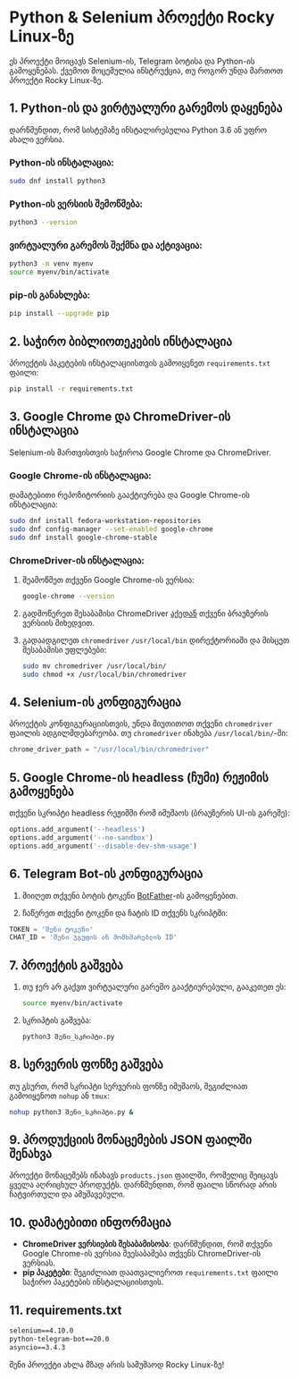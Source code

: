 
# Python & Selenium პროექტი Rocky Linux-ზე

ეს პროექტი მოიცავს Selenium-ის, Telegram ბოტისა და Python-ის გამოყენებას. ქვემოთ მოცემულია ინსტრუქცია, თუ როგორ უნდა მართოთ პროექტი Rocky Linux-ზე.

## 1. Python-ის და ვირტუალური გარემოს დაყენება

დარწმუნდით, რომ სისტემაზე ინსტალირებულია Python 3.6 ან უფრო ახალი ვერსია.

### Python-ის ინსტალაცია:

```bash
sudo dnf install python3
```

### Python-ის ვერსიის შემოწმება:

```bash
python3 --version
```

### ვირტუალური გარემოს შექმნა და აქტივაცია:

```bash
python3 -m venv myenv
source myenv/bin/activate
```

### pip-ის განახლება:

```bash
pip install --upgrade pip
```

## 2. საჭირო ბიბლიოთეკების ინსტალაცია

პროექტის პაკეტების ინსტალაციისთვის გამოიყენეთ `requirements.txt` ფაილი:

```bash
pip install -r requirements.txt
```

## 3. Google Chrome და ChromeDriver-ის ინსტალაცია

Selenium-ის მართვისთვის საჭიროა Google Chrome და ChromeDriver.

### Google Chrome-ის ინსტალაცია:

დამატებითი რეპოზიტორიის გააქტიურება და Google Chrome-ის ინსტალაცია:

```bash
sudo dnf install fedora-workstation-repositories
sudo dnf config-manager --set-enabled google-chrome
sudo dnf install google-chrome-stable
```

### ChromeDriver-ის ინსტალაცია:

1. შეამოწმეთ თქვენი Google Chrome-ის ვერსია:

   ```bash
   google-chrome --version
   ```

2. გადმოწერეთ შესაბამისი ChromeDriver [აქედან](https://sites.google.com/a/chromium.org/chromedriver/downloads) თქვენი ბრაუზერის ვერსიის მიხედვით.

3. გადაადგილეთ `chromedriver` `/usr/local/bin` დირექტორიაში და მისცეთ შესაბამისი უფლებები:

   ```bash
   sudo mv chromedriver /usr/local/bin/
   sudo chmod +x /usr/local/bin/chromedriver
   ```

## 4. Selenium-ის კონფიგურაცია

პროექტის კონფიგურაციისთვის, უნდა მიუთითოთ თქვენი `chromedriver` ფაილის ადგილმდებარეობა. თუ `chromedriver` ინახება `/usr/local/bin/`-ში:

```python
chrome_driver_path = "/usr/local/bin/chromedriver"
```

## 5. Google Chrome-ის headless (ჩუმი) რეჟიმის გამოყენება

თქვენი სკრიპტი headless რეჟიმში რომ იმუშაოს (ბრაუზერის UI-ის გარეშე):

```python
options.add_argument('--headless')
options.add_argument('--no-sandbox')
options.add_argument('--disable-dev-shm-usage')
```

## 6. Telegram Bot-ის კონფიგურაცია

1. მიიღეთ თქვენი ბოტის ტოკენი [BotFather](https://t.me/BotFather)-ის გამოყენებით.

2. ჩაწერეთ თქვენი ტოკენი და ჩატის ID თქვენს სკრიპტში:

```python
TOKEN = 'შენი ტოკენი'
CHAT_ID = 'შენი ჯგუფის ან მომხმარებლის ID'
```

## 7. პროექტის გაშვება

1. თუ ჯერ არ გაქვთ ვირტუალური გარემო გააქტიურებული, გააკეთეთ ეს:

   ```bash
   source myenv/bin/activate
   ```

2. სკრიპტის გაშვება:

   ```bash
   python3 შენი_სკრიპტი.py
   ```

## 8. სერვერის ფონზე გაშვება

თუ გსურთ, რომ სკრიპტი სერვერის ფონზე იმუშაოს, შეგიძლიათ გამოიყენოთ `nohup` ან `tmux`:

```bash
nohup python3 შენი_სკრიპტი.py &
```

## 9. პროდუქციის მონაცემების JSON ფაილში შენახვა

პროექტი მონაცემებს ინახავს `products.json` ფაილში, რომელიც შეიცავს ყველა აღრიცხულ პროდუქტს. დარწმუნდით, რომ ფაილი სწორად არის ჩატვირთული და ამუშავებული.

## 10. დამატებითი ინფორმაცია

- **ChromeDriver ვერსიების შესაბამისობა**: დარწმუნდით, რომ თქვენი Google Chrome-ის ვერსია შეესაბამება თქვენს ChromeDriver-ის ვერსიას.
- **pip პაკეტები**: შეგიძლიათ დაათვალიეროთ `requirements.txt` ფაილი საჭირო პაკეტების ინსტალაციისთვის.

## 11. requirements.txt

```txt
selenium==4.10.0
python-telegram-bot==20.0
asyncio==3.4.3
```

შენი პროექტი ახლა მზად არის სამუშაოდ Rocky Linux-ზე!
